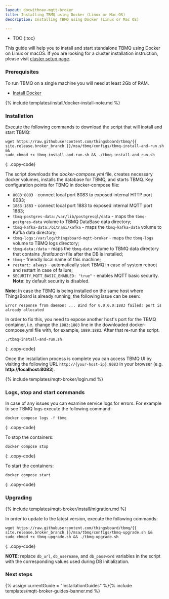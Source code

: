```yaml
---
layout: docwithnav-mqtt-broker
title: Installing TBMQ using Docker (Linux or Mac OS)
description: Installing TBMQ using Docker (Linux or Mac OS)

---
```


* TOC
{:toc}

This guide will help you to install and start standalone TBMQ using Docker on Linux or macOS.
If you are looking for a cluster installation instruction, please visit [cluster setup page](/docs/mqtt-broker/install/cluster/docker-compose-setup/).

### Prerequisites

To run TBMQ on a single machine you will need at least 2Gb of RAM.

- [Install Docker](https://docs.docker.com/engine/installation/)

{% include templates/install/docker-install-note.md %}

### Installation

Execute the following commands to download the script that will install and start TBMQ:

```shell
wget https://raw.githubusercontent.com/thingsboard/tbmq/{{ site.release.broker_branch }}/msa/tbmq/configs/tbmq-install-and-run.sh &&
sudo chmod +x tbmq-install-and-run.sh && ./tbmq-install-and-run.sh
```
{: .copy-code}

The script downloads the _docker-compose.yml_ file, creates necessary docker volumes, installs the database for TBMQ, and starts TBMQ.
Key configuration points for TBMQ in docker-compose file:

- `8083:8083` - connect local port 8083 to exposed internal HTTP port 8083;
- `1883:1883` - connect local port 1883 to exposed internal MQTT port 1883;
- `tbmq-postgres-data:/var/lib/postgresql/data` - maps the `tbmq-postgres-data` volume to TBMQ DataBase data directory;
- `tbmq-kafka-data:/bitnami/kafka` - maps the `tbmq-kafka-data` volume to Kafka data directory;
- `tbmq-logs:/var/log/thingsboard-mqtt-broker` - maps the `tbmq-logs` volume to TBMQ logs directory;
- `tbmq-data:/data` - maps the `tbmq-data` volume to TBMQ data directory that contains _.firstlaunch_ file after the DB is installed;
- `tbmq` - friendly local name of this machine;
- `restart: always` - automatically start TBMQ in case of system reboot and restart in case of failure;
- `SECURITY_MQTT_BASIC_ENABLED: "true"` - enables MQTT basic security. **Note**: by default security is disabled.

**Note**: In case the TBMQ is being installed on the same host where ThingsBoard is already running, the following issue can be seen:

```
Error response from daemon: ... Bind for 0.0.0.0:1883 failed: port is already allocated
```

In order to fix this, you need to expose another host's port for the TBMQ container,
i.e. change the `1883:1883` line in the downloaded docker-compose.yml file with, for example, `1889:1883`. After that re-run the script.

```shell
./tbmq-install-and-run.sh
```
{: .copy-code}

Once the installation process is complete you can access TBMQ UI by visiting the following URL `http://{your-host-ip}:8083` in your browser (e.g. **http://localhost:8083**).

{% include templates/mqtt-broker/login.md %}

### Logs, stop and start commands

In case of any issues you can examine service logs for errors.
For example to see TBMQ logs execute the following command:

```
docker compose logs -f tbmq
```
{: .copy-code}

To stop the containers:

```
docker compose stop
```
{: .copy-code}

To start the containers:

```
docker compose start
```
{: .copy-code}

### Upgrading

{% include templates/mqtt-broker/install/migration.md %}

In order to update to the latest version, execute the following commands:

```shell
wget https://raw.githubusercontent.com/thingsboard/tbmq/{{ site.release.broker_branch }}/msa/tbmq/configs/tbmq-upgrade.sh &&
sudo chmod +x tbmq-upgrade.sh && ./tbmq-upgrade.sh
```
{: .copy-code}

**NOTE**: replace `db_url`, `db_username`, and `db_password` variables in the script with the corresponding values used during DB initialization.

### Next steps

{% assign currentGuide = "InstallationGuides" %}{% include templates/mqtt-broker-guides-banner.md %}
